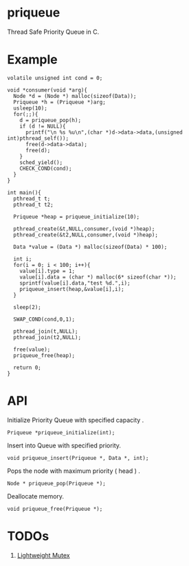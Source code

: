 # priqueue

Thread Safe Priority Queue in C.

# Example
  
    volatile unsigned int cond = 0;
    
    void *consumer(void *arg){
      Node *d = (Node *) malloc(sizeof(Data));
      Priqueue *h = (Priqueue *)arg;
      usleep(10);
      for(;;){
        d = priqueue_pop(h);
        if (d != NULL){
          printf("\n %s %u\n",(char *)d->data->data,(unsigned int)pthread_self());
          free(d->data->data);
          free(d);
        }
        sched_yield();
        CHECK_COND(cond);
      }
    }
    
    int main(){
      pthread_t t;
      pthread_t t2;
    
      Priqueue *heap = priqueue_initialize(10);
    
      pthread_create(&t,NULL,consumer,(void *)heap);
      pthread_create(&t2,NULL,consumer,(void *)heap);
    
      Data *value = (Data *) malloc(sizeof(Data) * 100);
    
      int i;
      for(i = 0; i < 100; i++){
        value[i].type = 1;
        value[i].data = (char *) malloc(6* sizeof(char *));
        sprintf(value[i].data,"test %d.",i);
        priqueue_insert(heap,&value[i],i);
      }
    
      sleep(2);
    
      SWAP_COND(cond,0,1);
    
      pthread_join(t,NULL);
      pthread_join(t2,NULL);
    
      free(value);
      priqueue_free(heap);
    
      return 0;
    }
    
# API

Initialize Priority Queue with specified capacity .

    Priqueue *priqueue_initialize(int);

Insert into Queue with specified priority.

    void priqueue_insert(Priqueue *, Data *, int);

Pops the node with maximum priority ( head ) . 

    Node * priqueue_pop(Priqueue *);

Deallocate memory.

    void priqueue_free(Priqueue *);

# TODOs

1. [Lightweight Mutex](http://preshing.com/20120226/roll-your-own-lightweight-mutex/)
